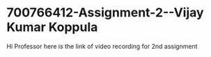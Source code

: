 # 700766412-Assignment-2--Vijay Kumar Koppula


Hi Professor here is the link of video recording for 2nd assignment
